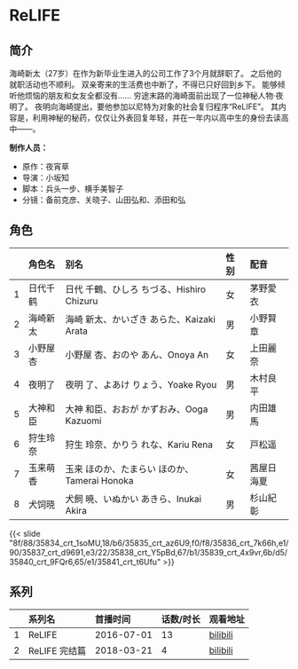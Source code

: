 # ReLIFE


## 简介

海崎新太（27岁）在作为新毕业生进入的公司工作了3个月就辞职了。
之后他的就职活动也不顺利。
双亲寄来的生活费也中断了，不得已只好回到乡下。
能够倾听他烦恼的朋友和女友全都没有……
穷途末路的海崎面前出现了一位神秘人物·夜明了。
夜明向海崎提出，要他参加以尼特为对象的社会复归程序“ReLIFE”。
其内容是，利用神秘的秘药，仅仅让外表回复年轻，并在一年内以高中生的身份去读高中——。

**制作人员：**
- 原作：夜宵草
- 导演：小坂知
- 脚本：兵头一步、横手美智子
- 分镜：备前克彦、关晓子、山田弘和、添田和弘

## 角色

|     |   角色名   |   别名  | 性别 |  配音  |
|:--- |:------  |:----      |:---  |:--   |
| 1 | 日代千鹤 | 日代 千鶴、ひしろ ちづる、Hishiro Chizuru | 女 | 茅野愛衣 |
| 2 | 海崎新太 | 海崎 新太、かいざき あらた、Kaizaki Arata | 男 | 小野賢章 |
| 3 | 小野屋杏 | 小野屋 杏、おのや あん、Onoya An | 女 | 上田麗奈 |
| 4 | 夜明了 | 夜明 了、よあけ りょう、Yoake Ryou | 男 | 木村良平 |
| 5 | 大神和臣 | 大神 和臣、おおが かずおみ、Ooga Kazuomi | 男 | 内田雄馬 |
| 6 | 狩生玲奈 | 狩生 玲奈、かりう れな、Kariu Rena | 女 | 戸松遥 |
| 7 | 玉来萌香 | 玉来 ほのか、たまらい ほのか、Tamerai Honoka | 女 | 茜屋日海夏 |
| 8 | 犬饲晓 | 犬飼 暁、いぬかい あきら、Inukai Akira | 男 | 杉山紀彰 |

{{< slide "8f/88/35834_crt_1soMU,18/b6/35835_crt_az6U9,f0/f8/35836_crt_7k66h,e1/90/35837_crt_d9691,e3/22/35838_crt_Y5pBd,67/b1/35839_crt_4x9vr,6b/d5/35840_crt_9FQr6,65/e1/35841_crt_t6Ufu" >}}

## 系列

|     |   系列名   |   首播时间  | 话数/时长  | 观看地址 |
|:---  |:------    |:----      |:---       |:---  |
| 1 | ReLIFE | 2016-07-01 | 13 | [bilibili](https://www.bilibili.com/bangumi/play/ep328172)  |
| 2 | ReLIFE 完结篇 | 2018-03-21 | 4 | [bilibili](https://www.bilibili.com/bangumi/play/ss23884)  |



